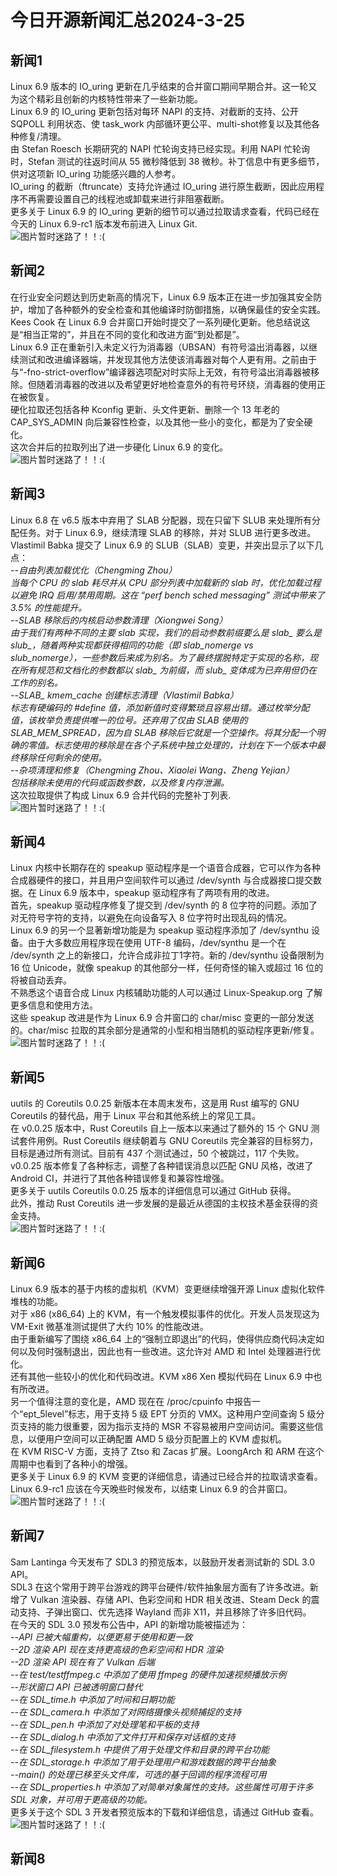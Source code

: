 # 今日开源新闻汇总2024-3-25
## 新闻1
Linux 6.9 版本的 IO_uring 更新在几乎结束的合并窗口期间早期合并。这一轮又为这个精彩且创新的内核特性带来了一些新功能。
<br>
Linux 6.9 的 IO_uring 更新包括对每环 NAPI 的支持、对截断的支持、公开 SQPOLL 利用状态、使 task_work 内部循环更公平、multi-shot修复以及其他各种修复/清理。
<br>
由 Stefan Roesch 长期研究的 NAPI 忙轮询支持已经实现。利用 NAPI 忙轮询时，Stefan 测试的往返时间从 55 微秒降低到 38 微秒。补丁信息中有更多细节，供对这项新 IO_uring 功能感兴趣的人参考。
<br>
IO_uring 的截断（ftruncate）支持允许通过 IO_uring 进行原生截断，因此应用程序不再需要设置自己的线程池或卸载来进行非阻塞截断。
<br>
更多关于 Linux 6.9 的 IO_uring 更新的细节可以通过拉取请求查看，代码已经在今天的 Linux 6.9-rc1 版本发布前进入 Linux Git.
<br>
![图片暂时迷路了！！:(](img/1.png)
## 新闻2
在行业安全问题达到历史新高的情况下，Linux 6.9 版本正在进一步加强其安全防护，增加了各种额外的安全检查和其他编译时防御措施，以确保最佳的安全实践。
<br>
Kees Cook 在 Linux 6.9 合并窗口开始时提交了一系列硬化更新。他总结说这是“相当正常的”，并且在不同的变化和改进方面“到处都是”。
<br>
Linux 6.9 正在重新引入未定义行为消毒器（UBSAN）有符号溢出消毒器，以继续测试和改进编译器端，并发现其他方法使该消毒器对每个人更有用。之前由于与“-fno-strict-overflow”编译器选项配对时实际上无效，有符号溢出消毒器被移除。但随着消毒器的改进以及希望更好地检查意外的有符号环绕，消毒器的使用正在被恢复。
<br>
硬化拉取还包括各种 Kconfig 更新、头文件更新、删除一个 13 年老的 CAP_SYS_ADMIN 向后兼容性检查，以及其他一些小的变化，都是为了安全硬化。
<br>
这次合并后的拉取列出了进一步硬化 Linux 6.9 的变化。
<br>
![图片暂时迷路了！！:(](img/2.png)
## 新闻3
Linux 6.8 在 v6.5 版本中弃用了 SLAB 分配器，现在只留下 SLUB 来处理所有分配任务。对于 Linux 6.9，继续清理 SLAB 的移除，并对 SLUB 进行更多改进。
<br>
Vlastimil Babka 提交了 Linux 6.9 的 SLUB（SLAB）变更，并突出显示了以下几点：
<br>
*--自由列表加载优化（Chengming Zhou）*
<br>
*当每个 CPU 的 slab 耗尽并从 CPU 部分列表中加载新的 slab 时，优化加载过程以避免 IRQ 启用/禁用周期。这在 “perf bench sched messaging” 测试中带来了 3.5% 的性能提升。*
<br>
*--SLAB 移除后的内核启动参数清理（Xiongwei Song）*
<br>
*由于我们有两种不同的主要 slab 实现，我们的启动参数前缀要么是 slab_ 要么是 slub_，随着两种实现都获得相同的功能（即 slab_nomerge vs slub_nomerge），一些参数后来成为别名。为了最终摆脱特定于实现的名称，现在所有规范和文档化的参数都以 slab_ 为前缀，而 slub_ 变体成为已弃用但仍在工作的别名。*
<br>
*--SLAB_ kmem_cache 创建标志清理（Vlastimil Babka）*
<br>
*标志有硬编码的 #define 值，添加新值时变得繁琐且容易出错。通过枚举分配值，该枚举负责提供唯一的位号。还弃用了仅由 SLAB 使用的 SLAB_MEM_SPREAD，因为自 SLAB 移除后它就是一个空操作。将其分配一个明确的零值。标志使用的移除是在各个子系统中独立处理的，计划在下一个版本中最终移除任何剩余的使用。*
<br>
*--杂项清理和修复（Chengming Zhou、Xiaolei Wang、Zheng Yejian）*
<br>
*包括移除未使用的代码或函数参数，以及修复内存泄漏。*
<br>
这次拉取提供了构成 Linux 6.9 合并代码的完整补丁列表.
<br>
![图片暂时迷路了！！:(](img/3.png)
## 新闻4
Linux 内核中长期存在的 speakup 驱动程序是一个语音合成器，它可以作为各种合成器硬件的接口，并且用户空间软件可以通过 /dev/synth 与合成器接口提交数据。在 Linux 6.9 版本中，speakup 驱动程序有了两项有用的改进。
<br>
首先，speakup 驱动程序修复了提交到 /dev/synth 的 8 位字符的问题。添加了对无符号字符的支持，以避免在向设备写入 8 位字符时出现乱码的情况。
<br>
Linux 6.9 的另一个显著新增功能是为 speakup 驱动程序添加了 /dev/synthu 设备。由于大多数应用程序现在使用 UTF-8 编码，/dev/synthu 是一个在 /dev/synth 之上的新接口，允许合成非拉丁1字符。新的 /dev/synthu 设备限制为 16 位 Unicode，就像 speakup 的其他部分一样，任何奇怪的输入或超过 16 位的将被自动丢弃。
<br>
不熟悉这个语音合成 Linux 内核辅助功能的人可以通过 Linux-Speakup.org 了解更多信息和使用方法。
<br>
这些 speakup 改进是作为 Linux 6.9 合并窗口的 char/misc 变更的一部分发送的。char/misc 拉取的其余部分是通常的小型和相当随机的驱动程序更新/修复。
<br>
![图片暂时迷路了！！:(](img/4.png)
## 新闻5
uutils 的 Coreutils 0.0.25 新版本在本周末发布，这是用 Rust 编写的 GNU Coreutils 的替代品，用于 Linux 平台和其他系统上的常见工具。
<br>
在 v0.0.25 版本中，Rust Coreutils 自上一版本以来通过了额外的 15 个 GNU 测试套件用例。Rust Coreutils 继续朝着与 GNU Coreutils 完全兼容的目标努力，目标是通过所有测试。目前有 437 个测试通过，50 个被跳过，117 个失败。
<br>
v0.0.25 版本修复了各种标志，调整了各种错误消息以匹配 GNU 风格，改进了 Android CI，并进行了其他各种错误修复和兼容性增强。
<br>
更多关于 uutils Coreutils 0.0.25 版本的详细信息可以通过 GitHub 获得。
<br>
此外，推动 Rust Coreutils 进一步发展的是最近从德国的主权技术基金获得的资金支持。
<br>
![图片暂时迷路了！！:(](img/5.png)
## 新闻6
Linux 6.9 版本的基于内核的虚拟机（KVM）变更继续增强开源 Linux 虚拟化软件堆栈的功能。
<br>
对于 x86 (x86_64) 上的 KVM，有一个触发模拟事件的优化。开发人员发现这为 VM-Exit 微基准测试提供了大约 10% 的性能改进。
<br>
由于重新编写了围绕 x86_64 上的“强制立即退出”的代码，使得供应商代码决定如何以及何时强制退出，因此也有一些改进。这允许对 AMD 和 Intel 处理器进行优化。
<br>
还有其他一些较小的优化和代码改进。KVM x86 Xen 模拟代码在 Linux 6.9 中也有所改进。 
<br>
另一个值得注意的变化是，AMD 现在在 /proc/cpuinfo 中报告一个“ept_5level”标志，用于支持 5 级 EPT 分页的 VMX。这种用户空间查询 5 级分页支持的能力很重要，因为指示支持的 MSR 不容易被用户空间访问。需要这些信息，以便用户空间可以正确配置 AMD 5 级分页配置上的 KVM 虚拟机。
<br>
在 KVM RISC-V 方面，支持了 Ztso 和 Zacas 扩展。LoongArch 和 ARM 在这个周期中也看到了各种小的增强。
<br>
更多关于 Linux 6.9 的 KVM 变更的详细信息，请通过已经合并的拉取请求查看。Linux 6.9-rc1 应该在今天晚些时候发布，以结束 Linux 6.9 的合并窗口。
<br>
![图片暂时迷路了！！:(](img/6.png)
## 新闻7
Sam Lantinga 今天发布了 SDL3 的预览版本，以鼓励开发者测试新的 SDL 3.0 API。
<br>
SDL3 在这个常用于跨平台游戏的跨平台硬件/软件抽象层方面有了许多改进。新增了 Vulkan 渲染器、存储 API、色彩空间和 HDR 相关改进、Steam Deck 的震动支持、子弹出窗口、优先选择 Wayland 而非 X11，并且移除了许多旧代码。
<br>
在今天的 SDL 3.0 预发布公告中，API 的新增功能被描述为：
<br>
*--API 已被大幅重构，以便更易于使用和更一致*
<br>
*--2D 渲染 API 现在支持更高级的色彩空间和 HDR 渲染*
<br>
*--2D 渲染 API 现在有了 Vulkan 后端*
<br>
*--在 test/testffmpeg.c 中添加了使用 ffmpeg 的硬件加速视频播放示例*
<br>
*--形状窗口 API 已被透明窗口替代*
<br>
*--在 SDL_time.h 中添加了时间和日期功能*
<br>
*--在 SDL_camera.h 中添加了对网络摄像头视频捕捉的支持*
<br>
*--在 SDL_pen.h 中添加了对处理笔和平板的支持*
<br>
*--在 SDL_dialog.h 中添加了文件打开和保存对话框的支持*
<br>
*--在 SDL_filesystem.h 中提供了用于处理文件和目录的跨平台功能*
<br>
*--在 SDL_storage.h 中添加了用于处理用户和游戏数据的跨平台抽象*
<br>
*--main() 的处理已移至头文件库，可选的基于回调的程序流程可用*
<br>
*--在 SDL_properties.h 中添加了对简单对象属性的支持。这些属性可用于许多 SDL 对象，并可用于更高级的功能。*
<br>
更多关于这个 SDL 3 开发者预览版本的下载和详细信息，请通过 GitHub 查看。
<br>
![图片暂时迷路了！！:(](img/7.png)
## 新闻8
